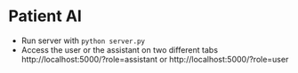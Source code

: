 # Patient AI

- Run server with `python server.py`
- Access the user or the assistant on two different tabs http://localhost:5000/?role=assistant or http://localhost:5000/?role=user